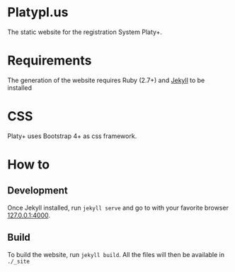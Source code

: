 # Platypl.us

The static website for the registration System Platy+.


# Requirements

The generation of the website requires Ruby (2.7+) and [Jekyll](jekyllrb.com) to be installed

# CSS

Platy+ uses Bootstrap 4+ as css framework.

# How to

## Development

Once Jekyll installed, run `jekyll serve` and go to with your favorite browser
[127.0.0.1:4000](http://127.0.0.1:4000).

## Build

To build the website, run `jekyll build`. All the files will then be available
in `./_site`
